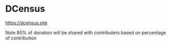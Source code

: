 # DCensus
https://dcensus.site


Note
80% of donation will be shared with contributers based on percentage of contribution


